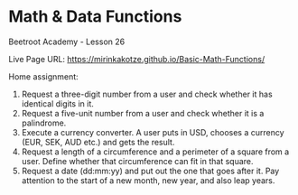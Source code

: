 # Math & Data Functions
Beetroot Academy - Lesson 26

Live Page URL: https://mirinkakotze.github.io/Basic-Math-Functions/

Home assignment:

1. Request a three-digit number from a user and check whether it has identical digits in it.
2. Request a five-unit number from a user and check whether it is a palindrome.
3. Execute a currency converter. A user puts in USD, chooses a currency (EUR, SEK, AUD etc.) and gets the result. 
4. Request a length of a circumference and a perimeter of a square from a user. Define whether that circumference can fit in that square.
5. Request a date (dd:mm:yy) and put out the one that goes after it. Pay attention to the start of a new month, new year, and also leap years.
